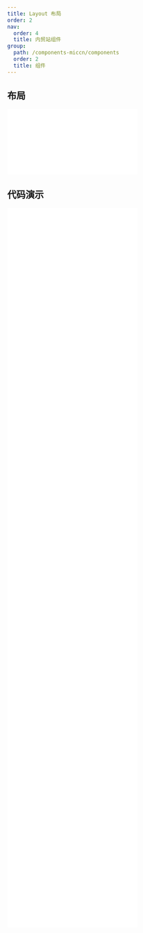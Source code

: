 ```yaml
---
title: Layout 布局
order: 2
nav:
  order: 4
  title: 内贸站组件
group:
  path: /components-miccn/components
  order: 2
  title: 组件
---
```


## 布局

<div>
<embed src="@docs-common/layout/index.md"></embed>
</div>
        
## 代码演示

<Row gutter=8>

  <Col span=24>
    
  <div class="code-box"><embed src="@abiz-rc-miccn/layout/demo/basic-layout-miccn.md"></embed></div>
          
  <div class="code-box"><embed src="@abiz-rc-miccn/layout/demo/top-layout-miccn.md"></embed></div>
          
  <div class="code-box"><embed src="@abiz-rc-miccn/layout/demo/top-side-2-layout-miccn.md"></embed></div>
          
  <div class="code-box"><embed src="@abiz-rc-miccn/layout/demo/top-side-layout-miccn.md"></embed></div>
          
  <div class="code-box"><embed src="@abiz-rc-miccn/layout/demo/side-layout-miccn.md"></embed></div>
          
  <div class="code-box"><embed src="@abiz-rc-miccn/layout/demo/custom-trigger-layout-miccn.md"></embed></div>
          
  <div class="code-box"><embed src="@abiz-rc-miccn/layout/demo/responsive-layout-miccn.md"></embed></div>
          
  <div class="code-box"><embed src="@abiz-rc-miccn/layout/demo/fixed-layout-miccn.md"></embed></div>
          
  <div class="code-box"><embed src="@abiz-rc-miccn/layout/demo/fixed-sider-layout-miccn.md"></embed></div>
          
  <div class="code-box"><embed src="@abiz-rc-miccn/layout/demo/custom-trigger-debug-layout-miccn.md"></embed></div>
          
  </Col>
          
</Row>
        
<div><embed src="@docs-common/layout/index-api.md"></embed><div>
        